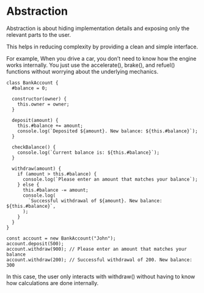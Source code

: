 # Abstraction

Abstraction is about hiding implementation details and exposing only the relevant parts to the user.

This helps in reducing complexity by providing a clean and simple interface.


For example, When you drive a car, you don’t need to know how the engine works internally. You just use the accelerate(), brake(), and refuel() functions without worrying about the underlying mechanics.

```
class BankAccount {
  #balance = 0;

  constructor(owner) {
    this.owner = owner;
  }

  deposit(amount) {
    this.#balance += amount;
    console.log(`Deposited ${amount}. New balance: ${this.#balance}`);
  }

  checkBalance() {
    console.log(`Current balance is: ${this.#balance}`);
  }

  withdraw(amount) {
    if (amount > this.#balance) {
      console.log(`Please enter an amount that matches your balance`);
    } else {
      this.#balance -= amount;
      console.log(
        `Successful withdrawal of ${amount}. New balance: ${this.#balance}`,
      );
    }
  }
}

const account = new BankAccount("John");
account.deposit(500);
account.withdraw(900); // Please enter an amount that matches your balance
account.withdraw(200); // Successful withdrawal of 200. New balance: 300
```

In this case, the user only interacts with withdraw() without having to know how calculations are done internally. 